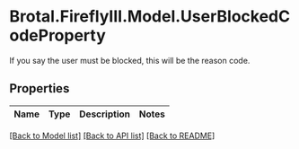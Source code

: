 # Brotal.FireflyIII.Model.UserBlockedCodeProperty
If you say the user must be blocked, this will be the reason code.

## Properties

Name | Type | Description | Notes
------------ | ------------- | ------------- | -------------

[[Back to Model list]](../../README.md#documentation-for-models) [[Back to API list]](../../README.md#documentation-for-api-endpoints) [[Back to README]](../../README.md)

